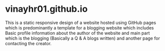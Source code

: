 # vinayhr01.github.io

This is a static responsive design of a website hosted using GitHub pages which is predominantly a template for a blogging website which includes Basic profile information about the author of the website and main part which is the blogging (Basically a Q & A blogs written) and another page for contacting the creator.
